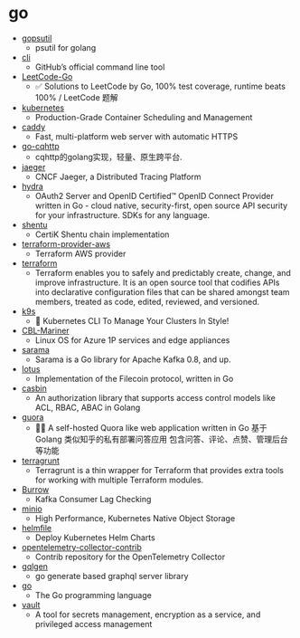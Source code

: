 # go
- [gopsutil](https://github.com/shirou/gopsutil)
  - psutil for golang
- [cli](https://github.com/cli/cli)
  - GitHub’s official command line tool
- [LeetCode-Go](https://github.com/halfrost/LeetCode-Go)
  - ✅ Solutions to LeetCode by Go, 100% test coverage, runtime beats 100% / LeetCode 题解
- [kubernetes](https://github.com/kubernetes/kubernetes)
  - Production-Grade Container Scheduling and Management
- [caddy](https://github.com/caddyserver/caddy)
  - Fast, multi-platform web server with automatic HTTPS
- [go-cqhttp](https://github.com/Mrs4s/go-cqhttp)
  - cqhttp的golang实现，轻量、原生跨平台.
- [jaeger](https://github.com/jaegertracing/jaeger)
  - CNCF Jaeger, a Distributed Tracing Platform
- [hydra](https://github.com/ory/hydra)
  - OAuth2 Server and OpenID Certified™ OpenID Connect Provider written in Go - cloud native, security-first, open source API security for your infrastructure. SDKs for any language.
- [shentu](https://github.com/certikfoundation/shentu)
  - CertiK Shentu chain implementation
- [terraform-provider-aws](https://github.com/terraform-providers/terraform-provider-aws)
  - Terraform AWS provider
- [terraform](https://github.com/hashicorp/terraform)
  - Terraform enables you to safely and predictably create, change, and improve infrastructure. It is an open source tool that codifies APIs into declarative configuration files that can be shared amongst team members, treated as code, edited, reviewed, and versioned.
- [k9s](https://github.com/derailed/k9s)
  - 🐶 Kubernetes CLI To Manage Your Clusters In Style!
- [CBL-Mariner](https://github.com/microsoft/CBL-Mariner)
  - Linux OS for Azure 1P services and edge appliances
- [sarama](https://github.com/Shopify/sarama)
  - Sarama is a Go library for Apache Kafka 0.8, and up.
- [lotus](https://github.com/filecoin-project/lotus)
  - Implementation of the Filecoin protocol, written in Go
- [casbin](https://github.com/casbin/casbin)
  - An authorization library that supports access control models like ACL, RBAC, ABAC in Golang
- [guora](https://github.com/meloalright/guora)
  - 🖖🏻 A self-hosted Quora like web application written in Go 基于 Golang 类似知乎的私有部署问答应用 包含问答、评论、点赞、管理后台等功能
- [terragrunt](https://github.com/gruntwork-io/terragrunt)
  - Terragrunt is a thin wrapper for Terraform that provides extra tools for working with multiple Terraform modules.
- [Burrow](https://github.com/linkedin/Burrow)
  - Kafka Consumer Lag Checking
- [minio](https://github.com/minio/minio)
  - High Performance, Kubernetes Native Object Storage
- [helmfile](https://github.com/roboll/helmfile)
  - Deploy Kubernetes Helm Charts
- [opentelemetry-collector-contrib](https://github.com/open-telemetry/opentelemetry-collector-contrib)
  - Contrib repository for the OpenTelemetry Collector
- [gqlgen](https://github.com/99designs/gqlgen)
  - go generate based graphql server library
- [go](https://github.com/golang/go)
  - The Go programming language
- [vault](https://github.com/hashicorp/vault)
  - A tool for secrets management, encryption as a service, and privileged access management
